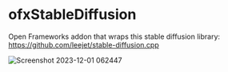 # ofxStableDiffusion
Open Frameworks addon that wraps this stable diffusion library: https://github.com/leejet/stable-diffusion.cpp

![Screenshot 2023-12-01 062447](https://github.com/Jonathhhan/ofxStableDiffusion/assets/41275844/4622905e-1fcb-4693-b2d0-48a464d2a95c)
